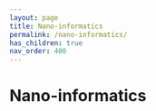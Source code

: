 ```yaml
---
layout: page
title: Nano-informatics
permalink: /nano-informatics/
has_children: true
nav_order: 400
---
```


# Nano-informatics
